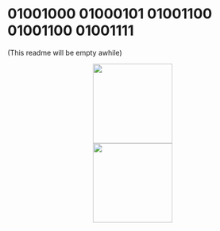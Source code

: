 # 01001000 01000101 01001100 01001100 01001111
(This readme will be empty awhile)


<div align="center"> 
<a href="https://github.com/anuraghazra/github-readme-stats#gh-light-mode-only">
<img height=160 src="https://github-readme-stats.vercel.app/api/top-langs/?username=ilxplay&layout=compact&langs_count=12&hide_border=true&role=owner,collaborator&theme=default#gh-light-mode-only&count_private=true" />
</a>

</div>


<!-- Dark Mode -->
<div align="center"> 
<a href="https://github.com/anuraghazra/github-readme-stats#gh-dark-mode-only">

<img height=160 src="![Top Languages](https://github-readme-stats.vercel.app/api/top-langs/?username=ilxplay&layout=compact&count_private=true&hide=html&theme=radical&langs_count=8&custom_title=My%20Top%20Languages&token=${{ secrets.GH_README_STATS_TOKEN }})" />
</a>

</div>
